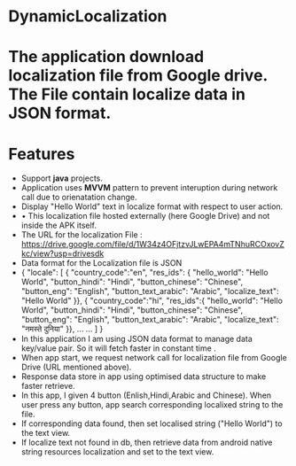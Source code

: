 # DynamicLocalization
# The application download localization file from Google drive. The File contain localize data in JSON format.

# Features
* Support **java** projects.
* Application uses **MVVM** pattern to prevent interuption during network call due to orienatation change.
* Display "Hello World" text in localize format with respect to user action.
* •	This localization file hosted externally (here Google Drive) and not inside the APK itself.
* The URL for the localization File : https://drive.google.com/file/d/1W34z4OFjtzvJLwEPA4mTNhuRCOxovZkc/view?usp=drivesdk
* Data format for the Localization file is JSON
* {
  "locale": [
    {
      "country_code":"en",
      "res_ids":
      {
      "hello_world": "Hello World",
      "button_hindi": "Hindi",
      "button_chinese": "Chinese",
      "button_eng": "English",
      "button_text_arabic": "Arabic",
      "localize_text": "Hello World"
    }},
    {
      "country_code":"hi",
      "res_ids":{
      "hello_world": "Hello World",
      "button_hindi": "Hindi",
      "button_chinese": "Chinese",
      "button_eng": "English",
      "button_text_arabic": "Arabic",
      "localize_text": "नमस्ते दुनिया"
    }},
    ...
    ...
    ]
    }
* In this application I am using JSON data format to manage data key/value pair. So it will fetch faster in constant time .
* When app start, we request network call for localization file from Google Drive (URL mentioned above).
* Response data store in app using optimised data structure to make faster retrieve.
* In this app, I given 4 button (Enlish,Hindi,Arabic and Chinese). When user press any button, app search corresponding localixed string to the  file.
* If corresponding data found, then set localised string ("Hello World") to the text view.
* If localize text not found in db, then retrieve data from android native string resources localization and set to the text view.


